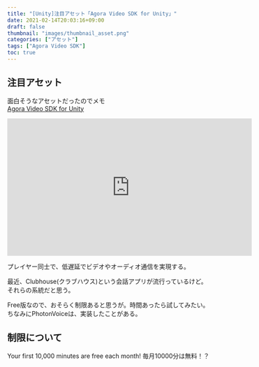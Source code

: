 ```yaml
---
title: "[Unity]注目アセット「Agora Video SDK for Unity」"
date: 2021-02-14T20:03:16+09:00
draft: false
thumbnail: "images/thumbnail_asset.png"
categories: ["アセット"]
tags: ["Agora Video SDK"]
toc: true
---
```

## 注目アセット
面白そうなアセットだったのでメモ  
[Agora Video SDK for Unity](https://assetstore.unity.com/packages/tools/video/agora-video-sdk-for-unity-134502)  
  
<iframe width="560" height="315" src="https://www.youtube.com/embed/tlzu2FvPZQI" frameborder="0" allow="accelerometer; autoplay; clipboard-write; encrypted-media; gyroscope; picture-in-picture" allowfullscreen></iframe>
  
プレイヤー同士で、低遅延でビデオやオーディオ通信を実現する。  
  
最近、Clubhouse(クラブハウス)という会話アプリが流行っているけど。  
それらの系統だと思う。  
  
Free版なので、おそらく制限あると思うが。時間あったら試してみたい。  
ちなみにPhotonVoiceは、実装したことがある。  

  
## 制限について
Your first 10,000 minutes are free each month! 
毎月10000分は無料！？  
  

